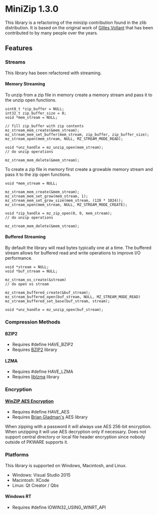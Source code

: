 # MiniZip 1.3.0

This library is a refactoring of the minizip contribution found in the zlib distribution. It is based on the original work of [Gilles Vollant](http://www.winimage.com/zLibDll/minizip.html) that has been contributed to by many people over the years.

## Features

### Streams

This library has been refactored with streaming.

#### Memory Streaming

To unzip from a zip file in memory create a memory stream and pass it to the unzip open functions.
```
uint8_t *zip_buffer = NULL;
int32_t zip_buffer_size = 0;
void *mem_stream = NULL;

// fill zip_buffer with zip contents
mz_stream_mem_create(&mem_stream);
mz_stream_mem_set_buffer(mem_stream, zip_buffer, zip_buffer_size);
mz_stream_open(mem_stream, NULL, MZ_STREAM_MODE_READ);

void *unz_handle = mz_unzip_open(mem_stream);
// do unzip operations

mz_stream_mem_delete(&mem_stream);
```

To create a zip file in memory first create a growable memory stream and pass it to the zip open functions.

```
void *mem_stream = NULL;

mz_stream_mem_create(&mem_stream);
mz_stream_mem_set_grow(mem_stream, 1);
mz_stream_mem_set_grow_size(mem_stream, (128 * 1024));
mz_stream_open(mem_stream, NULL, MZ_STREAM_MODE_CREATE);

void *zip_handle = mz_zip_open(0, 0, mem_stream);
// do unzip operations

mz_stream_mem_delete(&mem_stream);
```
#### Buffered Streaming

By default the library will read bytes typically one at a time. The buffered stream allows for buffered read and write operations to improve I/O performance.

```
void *stream = NULL;
void *buf_stream = NULL;

mz_stream_os_create(&stream)
// do open os stream

mz_stream_buffered_create(&buf_stream);
mz_stream_buffered_open(buf_stream, NULL, MZ_STREAM_MODE_READ)
mz_stream_buffered_set_base(buf_stream, stream);

void *unz_handle = mz_unzip_open(buf_stream);
```
### Compression Methods

#### BZIP2

+ Requires #define HAVE_BZIP2
+ Requires [BZIP2](http://www.bzip.org/) library

#### LZMA

+ Requires #define HAVE_LZMA
+ Requires [liblzma](https://tukaani.org/xz/) library

### Encryption

#### [WinZIP AES Encryption](http://www.winzip.com/aes_info.htm)

+ Requires #define HAVE_AES
+ Requires [Brian Gladman's](https://github.com/BrianGladman/aes) AES library

When zipping with a password it will always use AES 256-bit encryption.
When unzipping it will use AES decryption only if necessary. Does not support central directory or local file header encryption since nobody outside of PKWARE supports it.

### Platforms

This library is supported on Windows, Macintosh, and Linux.

+ Windows: Visual Studio 2015
+ Macintosh: XCode
+ Linux: Qt Creator / Qbs

#### Windows RT

+ Requires #define IOWIN32_USING_WINRT_API

